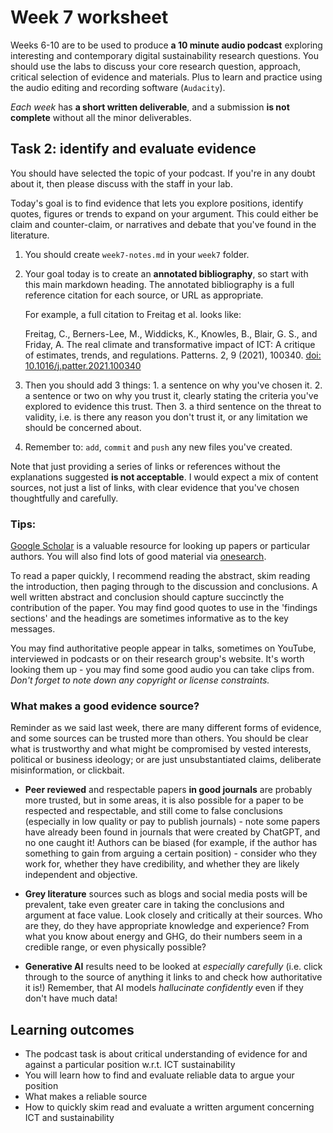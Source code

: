 # Week 7 worksheet

Weeks 6-10 are to be used to produce **a 10 minute audio podcast** exploring interesting and contemporary digital sustainability research questions.  You should use the labs to discuss your core research question, approach, critical selection of evidence and materials.  Plus to learn and practice using the audio editing and recording software (`Audacity`).

*Each week* has **a short written deliverable**, and a submission **is not complete** without all the minor deliverables.

## Task 2: identify and evaluate evidence

You should have selected the topic of your podcast.  If you're in any doubt about it, then please discuss with the staff in your lab.

Today's goal is to find evidence that lets you explore positions, identify quotes, figures or trends to expand on your argument.  This could either be claim and counter-claim, or narratives and debate that you've found in the literature.

1. You should create `week7-notes.md` in your `week7` folder.

2. Your goal today is to create an **annotated bibliography**, so start with this main markdown heading.  The annotated bibliography is a full reference citation for each source, or URL as appropriate.

   For example, a full citation to Freitag et al. looks like:
   
   Freitag, C., Berners-Lee, M., Widdicks, K., Knowles, B., Blair, G. S., and Friday, A. The
   real climate and transformative impact of ICT: A critique of estimates, trends, and regulations. Patterns. 2, 9 (2021), 100340. [doi: 10.1016/j.patter.2021.100340](https://doi.org/10.1016/j.patter.2021.100340)

3. Then you should add 3 things: 1. a sentence on why you've chosen it.  2. a sentence or two on why you trust it, clearly stating the criteria you've explored to evidence this trust.  Then 3. a third sentence on the threat to validity, i.e. is there any reason you don't trust it, or any limitation we should be concerned about.

4. Remember to: `add`, `commit` and `push` any new files you've created.

Note that just providing a series of links or references without the explanations suggested **is not acceptable**.  I would expect a mix of content sources, not just a list of links, with clear evidence that you've chosen thoughtfully and carefully.

### Tips:

[Google Scholar](https://scholar.google.co.uk) is a valuable resource for looking up papers or particular authors.  You will also find lots of good material via [onesearch](https://onesearch.lancaster-university.uk).

To read a paper quickly, I recommend reading the abstract, skim reading the introduction, then paging through to the discussion and conclusions.  A well written abstract and conclusion should capture succinctly the contribution of the paper.  You may find good quotes to use in the 'findings sections' and the headings are sometimes informative as to the key messages.

You may find authoritative people appear in talks, sometimes on YouTube, interviewed in podcasts or on their research group's website.  It's worth looking them up - you may find some good audio you can take clips from.  *Don't forget to note down any copyright or license constraints.*

### What makes a good evidence source?
Reminder as we said last week, there are many different forms of evidence, and some sources can be trusted more than others.  You should be clear what is trustworthy and what might be compromised by vested interests, political or business ideology; or are just unsubstantiated claims, deliberate misinformation, or clickbait.

* **Peer reviewed** and respectable papers **in good journals** are probably more trusted, but in some areas, it is also possible for a paper to be respected and respectable, and still come to false conclusions (especially in low quality or pay to publish journals) - note some papers have already been found in journals that were created by ChatGPT, and no one caught it!  Authors can be biased (for example, if the author has something to gain from arguing a certain position) - consider who they work for, whether they have credibility, and whether they are likely independent and objective.

* **Grey literature** sources such as blogs and social media posts will be prevalent, take even greater care in taking the conclusions and argument at face value.  Look closely and critically at their sources.  Who are they, do they have appropriate knowledge and experience?  From what you know about energy and GHG, do their numbers seem in a credible range, or even physically possible?

* **Generative AI** results need to be looked at *especially carefully* (i.e. click through to the source of anything it links to and check how authoritative it is!)  Remember, that AI models *hallucinate confidently* even if they don't have much data!

## Learning outcomes
* The podcast task is about critical understanding of evidence for and against a particular position w.r.t. ICT sustainability
* You will learn how to find and evaluate reliable data to argue your position
* What makes a reliable source
* How to quickly skim read and evaluate a written argument concerning ICT and sustainability

<!-- ## Going further

* [https://pawseysc.github.io/sc20-gpu-offloading/](https://pawseysc.github.io/sc20-gpu-offloading/) -->
